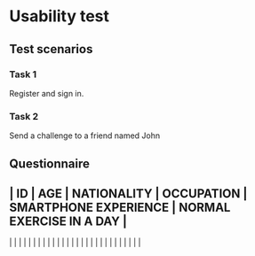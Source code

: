 # Usability test

## Test scenarios

### Task 1

Register and sign in.

### Task 2

Send a challenge to a friend named John

## Questionnaire

| ID | AGE | NATIONALITY | OCCUPATION | SMARTPHONE EXPERIENCE | NORMAL EXERCISE IN A DAY |
------------------------------------------------------------------------------------------
|    |     |             |            |                       |                          |
|    |     |             |            |                       |                          |
|    |     |             |            |                       |                          |
|    |     |             |            |                       |                          |